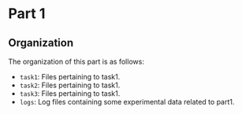 # Part 1

## Organization
The organization of this part is as follows:
* `task1`: Files pertaining to task1.
* `task2`: Files pertaining to task1.
* `task3`: Files pertaining to task1.
* `logs`: Log files containing some experimental data related to part1.
